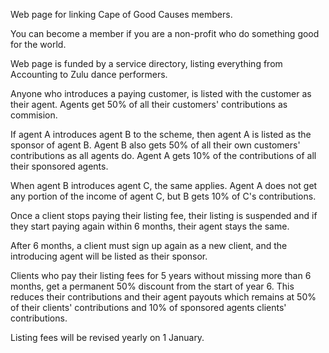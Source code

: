 Web page for linking 
Cape of Good Causes 
members.

You can become a member 
if you are a non-profit 
who do something good for 
the world.

Web page is funded by a 
service directory, listing
everything from Accounting
to Zulu dance performers.

Anyone who introduces a
paying customer, is listed
with the customer as their
agent. Agents get 50% of
all their customers'
contributions as commision.

If agent A introduces 
agent B to the scheme,
then agent A is listed as
the sponsor of agent B.
Agent B also gets 50% of 
all their own customers'
contributions as all agents
do. Agent A gets 10% of 
the contributions of all
their sponsored agents.

When agent B introduces 
agent C, the same applies.
Agent A does not get any
portion of the income of 
agent C, but B gets 10% 
of C's contributions.

Once a client stops 
paying their listing fee,
their listing is suspended
and if they start paying
again within 6 months,
their agent stays the same.

After 6 months, a client
must sign up again as a new
client, and the introducing
agent will be listed as
their sponsor.

Clients who pay their listing
fees for 5 years without 
missing more than 6 months,
get a permanent 50% 
discount from the start of
year 6. This reduces their
contributions and their
agent payouts which remains
at 50% of their clients'
contributions and 10% of 
sponsored agents clients'
contributions.

Listing fees will be 
revised yearly on 1 January.